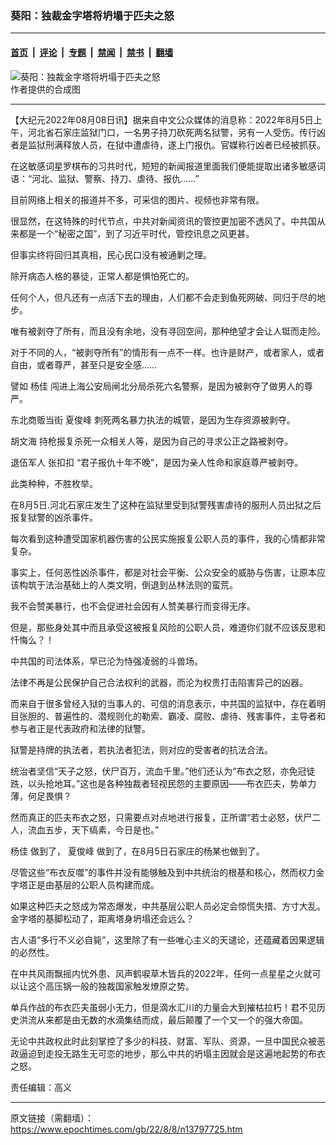 ### 葵阳：独裁金字塔将坍塌于匹夫之怒

---

#### [首页](../../../..?n13797725) &nbsp;|&nbsp; [评论](../../../../../epoch-comment?n13797725) &nbsp;|&nbsp; [专题](../../../../../epoch-special?n13797725) &nbsp;|&nbsp; [禁闻](../../../../../epoch-news?n13797725) &nbsp;|&nbsp; [禁书](../../../../../books?n13797725) &nbsp;|&nbsp; [翻墙](https://github.com/gfw-breaker/nogfw/blob/master/README.md?n13797725)


<div><img alt="葵阳：独裁金字塔将坍塌于匹夫之怒" class="attachment-djy_600_400 size-djy_600_400 wp-post-image" src="https://i.epochtimes.com/assets/uploads/2022/08/id13797771-4c8aca468b9eaa29809b48e2e6d4bdec.jpg"/>
<div class="caption">
 作者提供的合成图
</div></div><hr/><div class="post_content" id="artbody" itemprop="articleBody">
 <!-- article content begin -->
 <p>
  【大纪元2022年08月08日讯】据来自中文公众媒体的消息称：2022年8月5日上午，河北省石家庄监狱门口，一名男子持刀砍死两名狱警，另有一人受伤。传行凶者是监狱刑满释放人员，在狱中遭虐待，遂上门报仇。官媒称行凶者已经被抓获。
 </p>
 <p>
  在这敏感词星罗棋布的习共时代，短短的新闻报道里面我们便能提取出诸多敏感词语：“河北、监狱、警察、持刀、虐待、报仇……”
 </p>
 <p>
  目前网络上相关的报道并不多，可采信的图片、视频也非常有限。
 </p>
 <p>
  很显然，在这特殊的时代节点，中共对新闻资讯的管控更加密不透风了。中共国从来都是一个“秘密之国”，到了习近平时代，管控讯息之风更甚。
 </p>
 <p>
  但事实终将回归其真相，民心民口没有被通剿之理。
 </p>
 <p>
  除开病态人格的暴徒，正常人都是惧怕死亡的。
 </p>
 <p>
  任何个人，但凡还有一点活下去的理由，人们都不会走到鱼死网破、同归于尽的地步。
 </p>
 <p>
  唯有被剥夺了所有，而且没有余地，没有寻回空间，那种绝望才会让人铤而走险。
 </p>
 <p>
  对于不同的人，“被剥夺所有”的情形有一点不一样。也许是财产，或者家人，或者自由，或者尊严，甚至只是安全感……
 </p>
 <p>
  譬如
  <ok href="https://www.epochtimes.com/gb/tag/%E6%9D%A8%E4%BD%B3.html">
   杨佳
  </ok>
  闯进上海公安局闸北分局杀死六名警察，是因为被剥夺了做男人的尊严。
 </p>
 <p>
  东北商贩当街
  <ok href="https://www.epochtimes.com/gb/tag/%E5%A4%8F%E4%BF%8A%E5%B3%B0.html">
   夏俊峰
  </ok>
  刺死两名暴力执法的城管，是因为生存资源被剥夺。
 </p>
 <p>
  <ok href="https://www.epochtimes.com/gb/tag/%E8%83%A1%E6%96%87%E6%B5%B7.html">
   胡文海
  </ok>
  持枪报复杀死一众相关人等，是因为自己的寻求公正之路被剥夺。
 </p>
 <p>
  退伍军人
  <ok href="https://www.epochtimes.com/gb/tag/%E5%BC%A0%E6%89%A3%E6%89%A3.html">
   张扣扣
  </ok>
  “君子报仇十年不晚”，是因为亲人性命和家庭尊严被剥夺。
 </p>
 <p>
  此类种种，不胜枚举。
 </p>
 <p>
  在8月5日.河北石家庄发生了这种在监狱里受到狱警残害虐待的服刑人员出狱之后报复狱警的凶杀事件。
 </p>
 <p>
  每次看到这种遭受国家机器伤害的公民实施报复公职人员的事件，我的心情都非常复杂。
 </p>
 <p>
  事实上，任何恶性凶杀事件，都是对社会平衡、公众安全的威胁与伤害，让原本应该构筑于法治基础上的人类文明，倒退到丛林法则的蛮荒。
 </p>
 <p>
  我不会赞美暴行，也不会促进社会因有人赞美暴行而变得无序。
 </p>
 <p>
  但是，那些身处其中而且承受这被报复风险的公职人员，难道你们就不应该反思和忏悔么？！
 </p>
 <p>
  中共国的司法体系，早已沦为恃强凌弱的斗兽场。
 </p>
 <p>
  法律不再是公民保护自己合法权利的武器，而沦为权贵打击陷害异己的凶器。
 </p>
 <p>
  而来自于很多曾经入狱的当事人的、可信的消息表示，中共国的监狱中，存在着明目张胆的、普遍性的、潜规则化的勒索、霸凌、腐败、虐待、残害事件，主导者和参与者正是代表政府和法律的狱警。
 </p>
 <p>
  狱警是持牌的执法者，若执法者犯法，则对应的受害者的抗法合法。
 </p>
 <p>
  统治者坚信“天子之怒，伏尸百万，流血千里。”他们还认为“布衣之怒，亦免冠徒跣，以头抢地耳。”这也是各种独裁者轻视民怨的主要原因——布衣匹夫，势单力薄，何足畏惧？
 </p>
 <p>
  然而真正的匹夫布衣之怒，只需要点对点地进行报复，正所谓“若士必怒，伏尸二人，流血五步，天下缟素，今日是也。”
 </p>
 <p>
  <ok href="https://www.epochtimes.com/gb/tag/%E6%9D%A8%E4%BD%B3.html">
   杨佳
  </ok>
  做到了，
  <ok href="https://www.epochtimes.com/gb/tag/%E5%A4%8F%E4%BF%8A%E5%B3%B0.html">
   夏俊峰
  </ok>
  做到了，在8月5日石家庄的杨某也做到了。
 </p>
 <p>
  尽管这些“布衣反噬”的事件并没有能够触及到中共统治的根基和核心，然而权力金字塔正是由基层的公职人员构建而成。
 </p>
 <p>
  如果这种匹夫之怒成为常态爆发，中共基层公职人员必定会惊慌失措、方寸大乱。金字塔的基脚松动了，距离塔身坍塌还会远么？
 </p>
 <p>
  古人语“多行不义必自毙”，这里除了有一些唯心主义的天谴论，还蕴藏着因果逻辑的必然性。
 </p>
 <p>
  在中共风雨飘摇内忧外患、风声鹤唳草木皆兵的2022年，任何一点星星之火就可以让这个高压锅一般的独裁国家触发燎原之势。
 </p>
 <p>
  单兵作战的布衣匹夫虽弱小无力，但是滴水汇川的力量会大到摧枯拉朽！君不见历史洪流从来都是由无数的水滴集结而成，最后颠覆了一个又一个的强大帝国。
 </p>
 <p>
  无论中共政权此时此刻掌控了多少的科技、财富、军队、资源，一旦中国民众被恶政逼迫到走投无路生无可恋的地步，那么中共的坍塌主因就会是这遍地起势的布衣之怒。
 </p>
 <p>
  责任编辑：高义
 </p>
 <!-- article content end -->
 <div id="below_article_ad">
 </div>
</div>


---

原文链接（需翻墙）：https://www.epochtimes.com/gb/22/8/8/n13797725.htm
